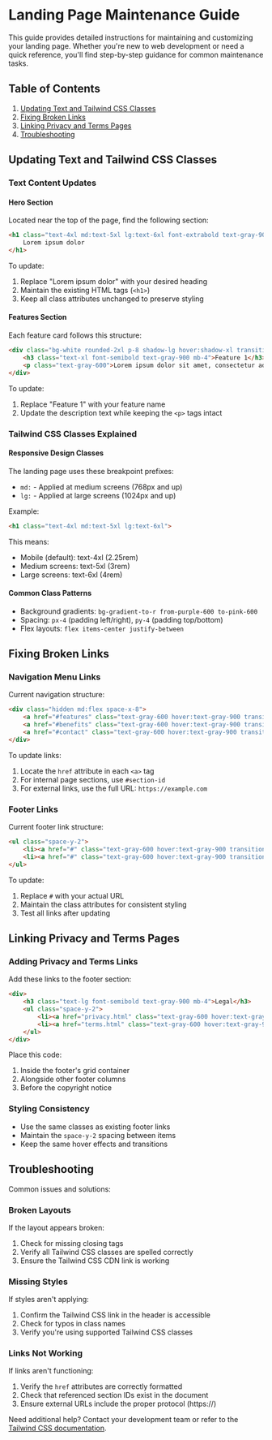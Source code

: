 # Landing Page Maintenance Guide

This guide provides detailed instructions for maintaining and customizing your landing page. Whether you're new to web development or need a quick reference, you'll find step-by-step guidance for common maintenance tasks.

## Table of Contents
1. [Updating Text and Tailwind CSS Classes](#updating-text-and-tailwind-css-classes)
2. [Fixing Broken Links](#fixing-broken-links)
3. [Linking Privacy and Terms Pages](#linking-privacy-and-terms-pages)
4. [Troubleshooting](#troubleshooting)

## Updating Text and Tailwind CSS Classes

### Text Content Updates

#### Hero Section
Located near the top of the page, find the following section:
```html
<h1 class="text-4xl md:text-5xl lg:text-6xl font-extrabold text-gray-900 mb-8 leading-tight tracking-tight">
    Lorem ipsum dolor
</h1>
```
To update:
1. Replace "Lorem ipsum dolor" with your desired heading
2. Maintain the existing HTML tags (`<h1>`)
3. Keep all class attributes unchanged to preserve styling

#### Features Section
Each feature card follows this structure:
```html
<div class="bg-white rounded-2xl p-8 shadow-lg hover:shadow-xl transition duration-300">
    <h3 class="text-xl font-semibold text-gray-900 mb-4">Feature 1</h3>
    <p class="text-gray-600">Lorem ipsum dolor sit amet, consectetur adipiscing elit.</p>
</div>
```
To update:
1. Replace "Feature 1" with your feature name
2. Update the description text while keeping the `<p>` tags intact

### Tailwind CSS Classes Explained

#### Responsive Design Classes
The landing page uses these breakpoint prefixes:
- `md:` - Applied at medium screens (768px and up)
- `lg:` - Applied at large screens (1024px and up)

Example:
```html
<h1 class="text-4xl md:text-5xl lg:text-6xl">
```
This means:
- Mobile (default): text-4xl (2.25rem)
- Medium screens: text-5xl (3rem)
- Large screens: text-6xl (4rem)

#### Common Class Patterns
- Background gradients: `bg-gradient-to-r from-purple-600 to-pink-600`
- Spacing: `px-4` (padding left/right), `py-4` (padding top/bottom)
- Flex layouts: `flex items-center justify-between`

## Fixing Broken Links

### Navigation Menu Links
Current navigation structure:
```html
<div class="hidden md:flex space-x-8">
    <a href="#features" class="text-gray-600 hover:text-gray-900 transition-colors duration-300">Features</a>
    <a href="#benefits" class="text-gray-600 hover:text-gray-900 transition-colors duration-300">Benefits</a>
    <a href="#contact" class="text-gray-600 hover:text-gray-900 transition-colors duration-300">Contact</a>
</div>
```

To update links:
1. Locate the `href` attribute in each `<a>` tag
2. For internal page sections, use `#section-id`
3. For external links, use the full URL: `https://example.com`

### Footer Links
Current footer link structure:
```html
<ul class="space-y-2">
    <li><a href="#" class="text-gray-600 hover:text-gray-900 transition-colors duration-300">About</a></li>
    <li><a href="#" class="text-gray-600 hover:text-gray-900 transition-colors duration-300">Careers</a></li>
</ul>
```

To update:
1. Replace `#` with your actual URL
2. Maintain the class attributes for consistent styling
3. Test all links after updating

## Linking Privacy and Terms Pages

### Adding Privacy and Terms Links
Add these links to the footer section:

```html
<div>
    <h3 class="text-lg font-semibold text-gray-900 mb-4">Legal</h3>
    <ul class="space-y-2">
        <li><a href="privacy.html" class="text-gray-600 hover:text-gray-900 transition-colors duration-300">Privacy Policy</a></li>
        <li><a href="terms.html" class="text-gray-600 hover:text-gray-900 transition-colors duration-300">Terms of Service</a></li>
    </ul>
</div>
```

Place this code:
1. Inside the footer's grid container
2. Alongside other footer columns
3. Before the copyright notice

### Styling Consistency
- Use the same classes as existing footer links
- Maintain the `space-y-2` spacing between items
- Keep the same hover effects and transitions

## Troubleshooting

Common issues and solutions:

### Broken Layouts
If the layout appears broken:
1. Check for missing closing tags
2. Verify all Tailwind CSS classes are spelled correctly
3. Ensure the Tailwind CSS CDN link is working

### Missing Styles
If styles aren't applying:
1. Confirm the Tailwind CSS link in the header is accessible
2. Check for typos in class names
3. Verify you're using supported Tailwind CSS classes

### Links Not Working
If links aren't functioning:
1. Verify the `href` attributes are correctly formatted
2. Check that referenced section IDs exist in the document
3. Ensure external URLs include the proper protocol (https://)

Need additional help? Contact your development team or refer to the [Tailwind CSS documentation](https://tailwindcss.com/docs).